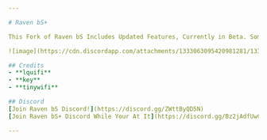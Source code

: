 ```yaml
---

# Raven bS+

This Fork of Raven bS Includes Updated Features, Currently in Beta. Some of These Features Are Autoblock, 7-Tick Lowhop, Offset Rotations, and Other Updated Bypasses.

![image](https://cdn.discordapp.com/attachments/1333063095420981281/1333132208004665414/image.png?ex=6797c79e&is=6796761e&hm=83f378d4e62f27e7e8d15a4b6c45387144320ca9da51d2f3769964e36c349338&)

## Credits
- **lquifi** 
- **key**
- **tinywifi**

## Discord
[Join Raven bS Discord!](https://discord.gg/ZWttByQD5N) 
[Join Raven bS+ Discord While Your At It](https://discord.gg/Bz2jAdfUwC)

--- 
```

